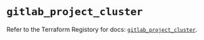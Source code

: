 # `gitlab_project_cluster`

Refer to the Terraform Registory for docs: [`gitlab_project_cluster`](https://registry.terraform.io/providers/gitlabhq/gitlab/16.1.1/docs/resources/project_cluster).
